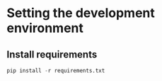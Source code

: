 # Setting the development environment

## Install requirements 
```python
pip install -r requirements.txt
```